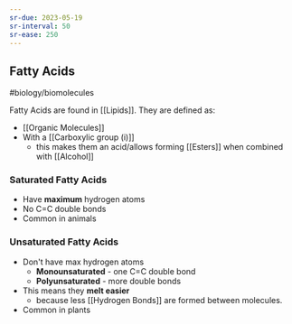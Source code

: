 ```yaml
---
sr-due: 2023-05-19
sr-interval: 50
sr-ease: 250
---
```

## Fatty Acids
#biology/biomolecules 

Fatty Acids are found in [[Lipids]]. 
They are defined as:
- [[Organic Molecules]]
- With a [[Carboxylic group (i)]]
	- this makes them an acid/allows forming [[Esters]] when combined with [[Alcohol]]

### Saturated Fatty Acids
- Have **maximum**  hydrogen atoms
- No C=C double bonds
- Common in animals
### Unsaturated Fatty Acids
- Don't have max hydrogen atoms
	- **Monounsaturated** - one C=C double bond
	- **Polyunsaturated** - more double bonds
- This means they **melt easier**
	- because less [[Hydrogen Bonds]] are formed between molecules.
- Common in plants 